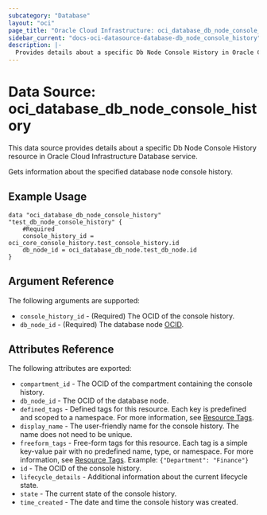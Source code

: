```yaml
---
subcategory: "Database"
layout: "oci"
page_title: "Oracle Cloud Infrastructure: oci_database_db_node_console_history"
sidebar_current: "docs-oci-datasource-database-db_node_console_history"
description: |-
  Provides details about a specific Db Node Console History in Oracle Cloud Infrastructure Database service
---
```


# Data Source: oci_database_db_node_console_history
This data source provides details about a specific Db Node Console History resource in Oracle Cloud Infrastructure Database service.

Gets information about the specified database node console history.


## Example Usage

```hcl
data "oci_database_db_node_console_history" "test_db_node_console_history" {
	#Required
	console_history_id = oci_core_console_history.test_console_history.id
	db_node_id = oci_database_db_node.test_db_node.id
}
```

## Argument Reference

The following arguments are supported:

* `console_history_id` - (Required) The OCID of the console history.
* `db_node_id` - (Required) The database node [OCID](https://docs.cloud.oracle.com/iaas/Content/General/Concepts/identifiers.htm).


## Attributes Reference

The following attributes are exported:

* `compartment_id` - The OCID of the compartment containing the console history.
* `db_node_id` - The OCID of the database node.
* `defined_tags` - Defined tags for this resource. Each key is predefined and scoped to a namespace. For more information, see [Resource Tags](https://docs.cloud.oracle.com/iaas/Content/General/Concepts/resourcetags.htm). 
* `display_name` - The user-friendly name for the console history. The name does not need to be unique.
* `freeform_tags` - Free-form tags for this resource. Each tag is a simple key-value pair with no predefined name, type, or namespace. For more information, see [Resource Tags](https://docs.cloud.oracle.com/iaas/Content/General/Concepts/resourcetags.htm).  Example: `{"Department": "Finance"}` 
* `id` - The OCID of the console history.
* `lifecycle_details` - Additional information about the current lifecycle state.
* `state` - The current state of the console history.
* `time_created` - The date and time the console history was created.


